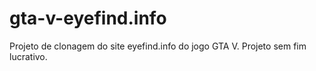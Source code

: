 # gta-v-eyefind.info
Projeto de clonagem do site eyefind.info do jogo GTA V. Projeto sem fim lucrativo.
